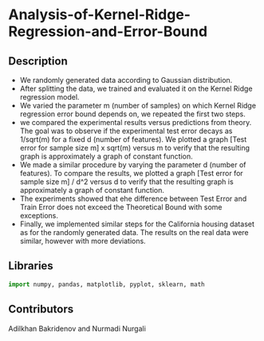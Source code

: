# Analysis-of-Kernel-Ridge-Regression-and-Error-Bound
## Description
* We randomly generated data according to Gaussian distribution.  
* After splitting the data, we trained and evaluated it on the Kernel Ridge regression model.  
* We varied the parameter m (number of samples) on which Kernel Ridge regression error bound depends on, we repeated the first two steps. 
* we compared the experimental results versus predictions from theory.  The goal was to observe if the experimental test error decays as 1/sqrt(m) for a fixed d (number of features). We plotted a graph [Test error for sample size m] x sqrt(m) versus m to verify that the resulting graph is approximately a graph of constant function. 
* We made a similar procedure by varying the parameter d (number of features). To compare the results, we plotted a graph [Test error for sample size m] / d^2 versus d to verify that the resulting graph is approximately a graph of constant function. 
* The experiments showed that еhe difference between Test Error and Train Error does not exceed the Theoretical Bound with some exceptions. 
* Finally, we implemented similar steps for the California housing dataset as for the randomly generated data. The results on the real data were similar, however with more deviations.

## Libraries

```python
import numpy, pandas, matplotlib, pyplot, sklearn, math

```

## Contributors
Adilkhan Bakridenov and Nurmadi Nurgali
